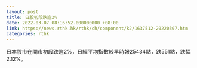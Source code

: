 ```yaml
---
layout: post
title: 日股初段跌逾2%
date: 2022-03-07 08:16:52.000000000 +08:00
link: https://news.rthk.hk/rthk/ch/component/k2/1637512-20220307.htm
categories: rthk
---
```


日本股市在開市初段跌逾2%，日經平均指數較早時報25434點，跌551點，跌幅2.12%。
